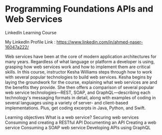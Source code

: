 # Programming Foundations APIs and Web Services
LinkedIn Learning Course

My LinkedIn Profile Link : https://www.linkedin.com/in/ahmed-naser-16047a222/

Web services have been at the core of modern application architectures for many years. Regardless of what language or platform a developer is using, grasping how web services work and how to implement them are critical skills. In this course, instructor Kesha Williams steps through how to work with several popular technologies to build web services. Kesha begins by laying the groundwork for the course, explaining what web services are and the benefits they provide. She then offers a comparison of several popular web service technologies—REST, SOAP, and GraphQL—describing each technology's messaging formats in detail, along with examples of coding in several languages using a variety of server- and client-based implementations. Plus, get coding excerpts in Java, Python, and Swift.

Learning objectives
What is a web service?
Securing web services
Consuming and creating a RESTful API
Documenting an API
Creating a web service
Consuming a SOAP web service
Developing APIs using GraphQL